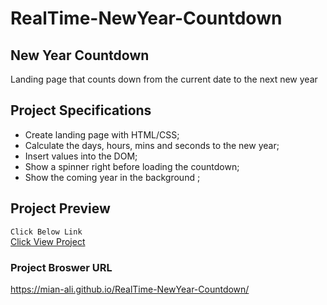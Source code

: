 # RealTime-NewYear-Countdown

## New Year Countdown

Landing page that counts down from the current date to the next new year

## Project Specifications

- Create landing page with HTML/CSS;<br>
- Calculate the days, hours, mins and seconds to the new year;<br>
- Insert values into the DOM;<br>
- Show a spinner right before loading the countdown;<br>
- Show the coming year in the background ;<br>

## Project Preview 

`Click Below Link` <br>
[Click View Project](https://mian-ali.github.io/RealTime-NewYear-Countdown/) <br>

### Project Broswer URL
https://mian-ali.github.io/RealTime-NewYear-Countdown/


